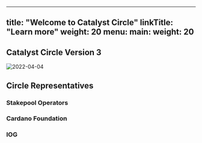
---
title: "Welcome to Catalyst Circle"
linkTitle: "Learn more"
weight: 20
menu:
  main:
    weight: 20
---

## Catalyst Circle Version 3
![2022-04-04](https://user-images.githubusercontent.com/25156451/161990136-ab56a4fd-7360-4527-afcf-a9c5365fc158.png)

## Circle Representatives

### Stakepool Operators

### Cardano Foundation

### IOG
